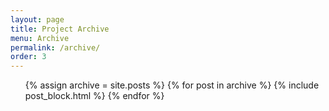 ```yaml
---
layout: page
title: Project Archive
menu: Archive
permalink: /archive/
order: 3
---
```


<ul class="post-list">
    {% assign archive = site.posts %}
	{% for post in archive %}
	{% include post_block.html %}
	{% endfor %}
</ul>
